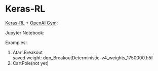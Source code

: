 # Keras-RL
[Keras-RL](https://github.com/keras-rl/keras-rl) + [OpenAI Gym](https://github.com/openai/gym):

Jupyter Notebook:

Examples:
1. Atari:Breakout  
   saved weight: dqn_BreakoutDeterministic-v4_weights_1750000.h5f
2. CartPole(not yet)

